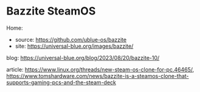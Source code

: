 # Bazzite SteamOS
Home:
- source: https://github.com/ublue-os/bazzite
- site: https://universal-blue.org/images/bazzite/

blog:
https://universal-blue.org/blog/2023/08/20/bazzite-10/

article:
https://www.linux.org/threads/new-steam-os-clone-for-pc.46465/, https://www.tomshardware.com/news/bazzite-is-a-steamos-clone-that-supports-gaming-pcs-and-the-steam-deck
